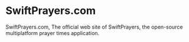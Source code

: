 # SwiftPrayers.com
SwiftPrayers.com, The official web site of SwiftPrayers, the open-source multiplatform prayer times application.
